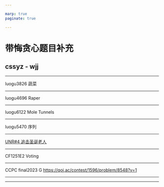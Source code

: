 ```yaml
---

marp: true
paginate: true

---
```


# 带悔贪心题目补充

## cssyz - wjj

---

luogu3826 蔬菜

---

luogu4696 Raper

---

luogu6122 Mole Tunnels

---

luogu5470 序列

---

[UNR#4 追击圣诞老人](https://uoj.ac/contest/6/problem/53)

---

CF1251E2 Voting

---

CCPC final2023 G
https://qoj.ac/contest/1596/problem/8548?v=1

---

---
